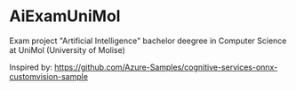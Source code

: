 # AiExamUniMol

Exam project "Artificial Intelligence" bachelor deegree in Computer Science at UniMol (University of Molise)

Inspired by: https://github.com/Azure-Samples/cognitive-services-onnx-customvision-sample